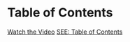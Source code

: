 # Table of Contents

[Watch the Video](SpeedRun-Video.md)
[SEE: Table of Contents](Table-of-Contents.md)

